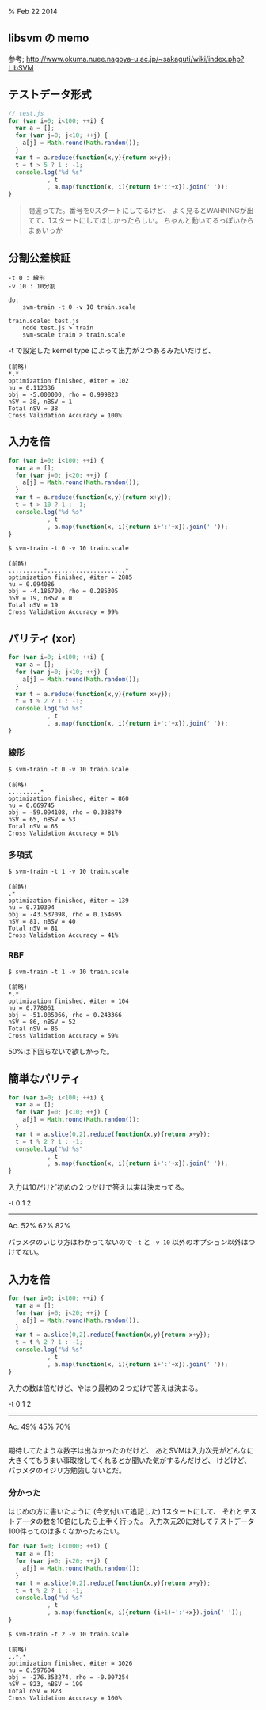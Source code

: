 % Feb 22 2014

## libsvm の memo

参考; http://www.okuma.nuee.nagoya-u.ac.jp/~sakaguti/wiki/index.php?LibSVM

## テストデータ形式

```javascript
// test.js
for (var i=0; i<100; ++i) {
  var a = [];
  for (var j=0; j<10; ++j) {
    a[j] = Math.round(Math.random());
  }
  var t = a.reduce(function(x,y){return x+y});
  t = t > 5 ? 1 : -1;
  console.log("%d %s"
           , t
           , a.map(function(x, i){return i+':'+x}).join(' '));
}
```

> 間違ってた。番号を0スタートにしてるけど、
> よく見るとWARNINGが出てて、1スタートにしてほしかったらしい。
> ちゃんと動いてるっぽいからまぁいっか

## 分割公差検証

```
-t 0 : 線形
-v 10 : 10分割
```

```make
do:
	svm-train -t 0 -v 10 train.scale

train.scale: test.js
	node test.js > train
	svm-scale train > train.scale
```

-t で設定した kernel type によって出力が２つあるみたいだけど、

```output
(前略)
*.*
optimization finished, #iter = 102
nu = 0.112336
obj = -5.000000, rho = 0.999823
nSV = 38, nBSV = 1
Total nSV = 38
Cross Validation Accuracy = 100%
```

## 入力を倍

```javascript
for (var i=0; i<100; ++i) {
  var a = [];
  for (var j=0; j<20; ++j) {
    a[j] = Math.round(Math.random());
  }
  var t = a.reduce(function(x,y){return x+y});
  t = t > 10 ? 1 : -1;
  console.log("%d %s"
           , t
           , a.map(function(x, i){return i+':'+x}).join(' '));
}
```

```
$ svm-train -t 0 -v 10 train.scale

(前略)
..........*......................*
optimization finished, #iter = 2885
nu = 0.094086
obj = -4.186700, rho = 0.285305
nSV = 19, nBSV = 0
Total nSV = 19
Cross Validation Accuracy = 99%
```

## パリティ (xor)

```javascript
for (var i=0; i<100; ++i) {
  var a = [];
  for (var j=0; j<10; ++j) {
    a[j] = Math.round(Math.random());
  }
  var t = a.reduce(function(x,y){return x+y});
  t = t % 2 ? 1 : -1;
  console.log("%d %s"
           , t
           , a.map(function(x, i){return i+':'+x}).join(' '));
}
```

### 線形

```
$ svm-train -t 0 -v 10 train.scale

(前略)
.........*
optimization finished, #iter = 860
nu = 0.669745
obj = -59.094108, rho = 0.338879
nSV = 65, nBSV = 53
Total nSV = 65
Cross Validation Accuracy = 61%
```

### 多項式

```
$ svm-train -t 1 -v 10 train.scale

(前略)
.*
optimization finished, #iter = 139
nu = 0.710394
obj = -43.537098, rho = 0.154695
nSV = 81, nBSV = 40
Total nSV = 81
Cross Validation Accuracy = 41%
```

### RBF

```
$ svm-train -t 1 -v 10 train.scale

(前略)
*.*
optimization finished, #iter = 104
nu = 0.778061
obj = -51.085066, rho = 0.243366
nSV = 86, nBSV = 52
Total nSV = 86
Cross Validation Accuracy = 59%
```

50%は下回らないで欲しかった。

## 簡単なパリティ

```javascript
for (var i=0; i<100; ++i) {
  var a = [];
  for (var j=0; j<10; ++j) {
    a[j] = Math.round(Math.random());
  }
  var t = a.slice(0,2).reduce(function(x,y){return x+y});
  t = t % 2 ? 1 : -1;
  console.log("%d %s"
           , t
           , a.map(function(x, i){return i+':'+x}).join(' '));
}
```

入力は10だけど初めの２つだけで答えは実は決まってる。

 -t    0    1    2 
--- ---- ----- ---
 Ac. 52%  62%  82% 

パラメタのいじり方はわかってないので `-t` と `-v 10` 以外のオプション以外はつけてない。


## 入力を倍

```javascript
for (var i=0; i<100; ++i) {
  var a = [];
  for (var j=0; j<20; ++j) {
    a[j] = Math.round(Math.random());
  }
  var t = a.slice(0,2).reduce(function(x,y){return x+y});
  t = t % 2 ? 1 : -1;
  console.log("%d %s"
           , t
           , a.map(function(x, i){return i+':'+x}).join(' '));
}
```

入力の数は倍だけど、やはり最初の２つだけで答えは決まる。

 -t    0    1    2 
 -- ---- ---- ---- 
 Ac. 49%  45%  70% 

## 

期待してたような数字は出なかったのだけど、
あとSVMは入力次元がどんなに大きくてもうまい事取捨してくれるとか聞いた気がするんだけど、
けどけど、
パラメタのイジリ方勉強しないとだ。

### 分かった

はじめの方に書いたように (今気付いて追記した) 1スタートにして、
それとテストデータの数を10倍にしたら上手く行った。
入力次元20に対してテストデータ100件ってのは多くなかったみたい。

```javascript
for (var i=0; i<1000; ++i) {
  var a = [];
  for (var j=0; j<20; ++j) {
    a[j] = Math.round(Math.random());
  }
  var t = a.slice(0,2).reduce(function(x,y){return x+y});
  t = t % 2 ? 1 : -1;
  console.log("%d %s"
           , t
           , a.map(function(x, i){return (i+1)+':'+x}).join(' '));
}
```

```
$ svm-train -t 2 -v 10 train.scale

(前略)
..*.*
optimization finished, #iter = 3026
nu = 0.597604
obj = -276.353274, rho = -0.007254
nSV = 823, nBSV = 199
Total nSV = 823
Cross Validation Accuracy = 100%
```

